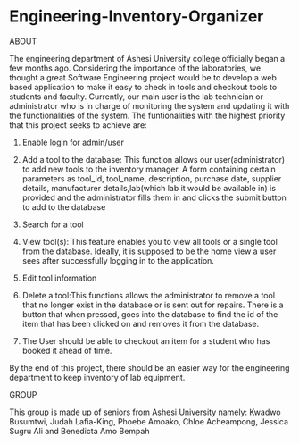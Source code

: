 # Engineering-Inventory-Organizer

ABOUT

The engineering department of Ashesi University college officially began a few months ago. Considering the importance of the laboratories, we thought a great Software Engineering project would be to develop a web based application to make it easy to check in tools and checkout tools to students and faculty. Currently, our main user is the lab technician or administrator who is in charge of monitoring the system and updating it with the functionalities of the system.
The funtionalities with the highest priority that this project seeks to achieve are:

1. Enable login for admin/user

2. Add a tool to the database: This function allows our user(administrator) to add new tools to the inventory manager. A form containing certain parameters as tool_id, tool_name, description, purchase date, supplier details, manufacturer details,lab(which lab it would be available in) is provided and the administrator fills them in and clicks the submit button to add to the database

3. Search for a tool

4. View tool(s): This feature enables you to view all tools or a single tool from the database. Ideally, it is supposed to be the home view a user sees after successfully logging in to the application.

5. Edit tool information

6. Delete a tool:This functions allows the administrator to remove a tool that no longer exist in the database or is sent out for repairs. There is a button that when pressed, goes into the database to find the id of the item that has been clicked on and removes it from the database.

7. The User should be able to checkout an item for a student who has booked it ahead of time.


By the end of this project, there should be an easier way for the engineering department to keep inventory of lab equipment.

GROUP

This group is made up of seniors from Ashesi University namely: Kwadwo Busumtwi, Judah Lafia-King, Phoebe Amoako, Chloe Acheampong, Jessica Sugru Ali and Benedicta Amo Bempah


